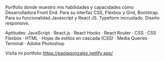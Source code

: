 Portfolio donde muestro mis habilidades y capacidades como Desarrolladora Front End. Para su interfaz CSS, Flexbox y Grid, Bootstrap. Para su funcionalidad Javascript y React JS. Typeform incrustado. Diseño responsive.

Aptitudes: JavaScript · React.js · React Hooks · React Router · CSS · CSS Flexbox · HTML · Hojas de estilos en cascada (CSS) · Media Queries · Terminal · Adobe Photoshop

Visita mi portfolio https://paolagonzalez.netlify.app/
